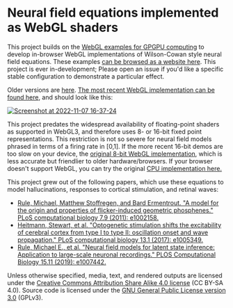 # Neural field equations implemented as WebGL shaders

This project builds on the [WebGL examples for GPGPU computing](https://github.com/michaelerule/webgpgpu) to develop in-browser WebGL implementations of Wilson-Cowan style neural field equations. These examples [can be browsed as a website here](https://michaelerule.github.io/neuralfield/). This project is ever in-development; Please open an issue if you'd like a specific stable configuration to demonstrate a particular effect. 

Older versions are [here](https://michaelerule.github.io/neuralfield/gpu/wilson_cowan/index.html).
[The most recent WebGL implementation can be found here](https://michaelerule.github.io/neuralfield/gpu/wilson_cowan/wilson_cowan_gpu_v12c_zero_boundary_region_partly_sanitized_for_teaching.html), and should look like this:

[![Screenshot at 2022-11-07 16-37-24](https://user-images.githubusercontent.com/687425/200365734-4fb6722c-bc61-4379-8fb0-67a9be091ce3.png)](https://michaelerule.github.io/neuralfield/gpu/wilson_cowan/wilson_cowan_gpu_v12c_zero_boundary_region_partly_sanitized_for_teaching.html)

This project predates the widespread availability of floating-point shaders as supported in WebGL3, and therefore uses 8- or 16-bit fixed point representations. This restriction is not so severe for neural field models phrased in terms of a firing rate in [0,1]. 
If the more recent 16-bit demos are too slow on your device, the [original 8-bit WebGL implementation](https://michaelerule.github.io/neuralfield/gpu/wilson_cowan/wilson_cowan_gpu_v01_8bit.html), which is less accurate but friendlier to older hardware/browsers. If your browser doesn't support WebGL, you can try the original [CPU implementation here.](https://michaelerule.github.io/neuralfield/cpu/wilson_cowan/wilson_cowan_cpu_adapt.html)

This project grew out of the following papers, which use these equations to model hallucinations, responses to cortical stimulation, and retinal waves: 

 - [Rule, Michael, Matthew Stoffregen, and Bard Ermentrout. "A model for the origin and properties of flicker-induced geometric phosphenes." PLoS computational biology 7.9 (2011): e1002158.](https://journals.plos.org/ploscompbiol/article?id=10.1371/journal.pcbi.1002158)
 - [Heitmann, Stewart, et al. "Optogenetic stimulation shifts the excitability of cerebral cortex from type I to type II: oscillation onset and wave propagation." PLoS computational biology 13.1 (2017): e1005349.](https://journals.plos.org/ploscompbiol/article?id=10.1371/journal.pcbi.1005349)
 - [Rule, Michael E., et al. "Neural field models for latent state inference: Application to large-scale neuronal recordings." PLOS Computational Biology 15.11 (2019): e1007442.](https://journals.plos.org/ploscompbiol/article?id=10.1371/journal.pcbi.1007442)

Unless otherwise specified, media, text, and rendered outputs are licensed under the [Creative Commons Attribution Share Alike 4.0 license](https://choosealicense.com/licenses/cc-by-sa-4.0/) (CC BY-SA 4.0). Source code is licensed under the [GNU General Public License version 3.0](https://www.gnu.org/copyleft/gpl.html) (GPLv3). 
